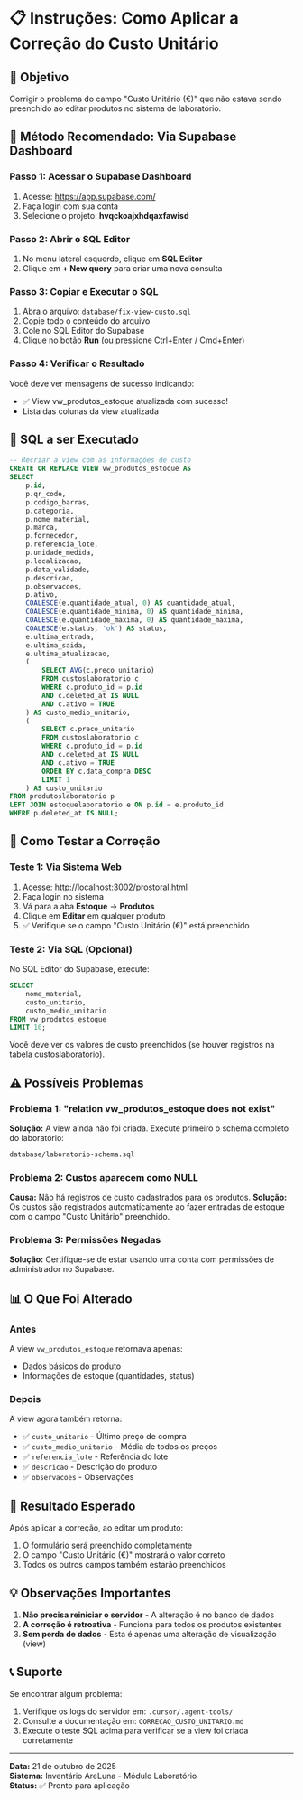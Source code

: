 # 📋 Instruções: Como Aplicar a Correção do Custo Unitário

## 🎯 Objetivo
Corrigir o problema do campo "Custo Unitário (€)" que não estava sendo preenchido ao editar produtos no sistema de laboratório.

## 🚀 Método Recomendado: Via Supabase Dashboard

### Passo 1: Acessar o Supabase Dashboard
1. Acesse: https://app.supabase.com/
2. Faça login com sua conta
3. Selecione o projeto: **hvqckoajxhdqaxfawisd**

### Passo 2: Abrir o SQL Editor
1. No menu lateral esquerdo, clique em **SQL Editor**
2. Clique em **+ New query** para criar uma nova consulta

### Passo 3: Copiar e Executar o SQL
1. Abra o arquivo: `database/fix-view-custo.sql`
2. Copie todo o conteúdo do arquivo
3. Cole no SQL Editor do Supabase
4. Clique no botão **Run** (ou pressione Ctrl+Enter / Cmd+Enter)

### Passo 4: Verificar o Resultado
Você deve ver mensagens de sucesso indicando:
- ✅ View vw_produtos_estoque atualizada com sucesso!
- Lista das colunas da view atualizada

## 📝 SQL a ser Executado

```sql
-- Recriar a view com as informações de custo
CREATE OR REPLACE VIEW vw_produtos_estoque AS
SELECT 
    p.id,
    p.qr_code,
    p.codigo_barras,
    p.categoria,
    p.nome_material,
    p.marca,
    p.fornecedor,
    p.referencia_lote,
    p.unidade_medida,
    p.localizacao,
    p.data_validade,
    p.descricao,
    p.observacoes,
    p.ativo,
    COALESCE(e.quantidade_atual, 0) AS quantidade_atual,
    COALESCE(e.quantidade_minima, 0) AS quantidade_minima,
    COALESCE(e.quantidade_maxima, 0) AS quantidade_maxima,
    COALESCE(e.status, 'ok') AS status,
    e.ultima_entrada,
    e.ultima_saida,
    e.ultima_atualizacao,
    (
        SELECT AVG(c.preco_unitario)
        FROM custoslaboratorio c
        WHERE c.produto_id = p.id 
        AND c.deleted_at IS NULL 
        AND c.ativo = TRUE
    ) AS custo_medio_unitario,
    (
        SELECT c.preco_unitario
        FROM custoslaboratorio c
        WHERE c.produto_id = p.id 
        AND c.deleted_at IS NULL 
        AND c.ativo = TRUE
        ORDER BY c.data_compra DESC
        LIMIT 1
    ) AS custo_unitario
FROM produtoslaboratorio p
LEFT JOIN estoquelaboratorio e ON p.id = e.produto_id
WHERE p.deleted_at IS NULL;
```

## 🧪 Como Testar a Correção

### Teste 1: Via Sistema Web
1. Acesse: http://localhost:3002/prostoral.html
2. Faça login no sistema
3. Vá para a aba **Estoque** → **Produtos**
4. Clique em **Editar** em qualquer produto
5. ✅ Verifique se o campo "Custo Unitário (€)" está preenchido

### Teste 2: Via SQL (Opcional)
No SQL Editor do Supabase, execute:
```sql
SELECT 
    nome_material,
    custo_unitario,
    custo_medio_unitario
FROM vw_produtos_estoque
LIMIT 10;
```

Você deve ver os valores de custo preenchidos (se houver registros na tabela custoslaboratorio).

## ⚠️ Possíveis Problemas

### Problema 1: "relation vw_produtos_estoque does not exist"
**Solução:** A view ainda não foi criada. Execute primeiro o schema completo do laboratório:
```bash
database/laboratorio-schema.sql
```

### Problema 2: Custos aparecem como NULL
**Causa:** Não há registros de custo cadastrados para os produtos.
**Solução:** Os custos são registrados automaticamente ao fazer entradas de estoque com o campo "Custo Unitário" preenchido.

### Problema 3: Permissões Negadas
**Solução:** Certifique-se de estar usando uma conta com permissões de administrador no Supabase.

## 📊 O Que Foi Alterado

### Antes
A view `vw_produtos_estoque` retornava apenas:
- Dados básicos do produto
- Informações de estoque (quantidades, status)

### Depois
A view agora também retorna:
- ✅ `custo_unitario` - Último preço de compra
- ✅ `custo_medio_unitario` - Média de todos os preços
- ✅ `referencia_lote` - Referência do lote
- ✅ `descricao` - Descrição do produto
- ✅ `observacoes` - Observações

## 🎉 Resultado Esperado

Após aplicar a correção, ao editar um produto:
1. O formulário será preenchido completamente
2. O campo "Custo Unitário (€)" mostrará o valor correto
3. Todos os outros campos também estarão preenchidos

## 💡 Observações Importantes

1. **Não precisa reiniciar o servidor** - A alteração é no banco de dados
2. **A correção é retroativa** - Funciona para todos os produtos existentes
3. **Sem perda de dados** - Esta é apenas uma alteração de visualização (view)

## 📞 Suporte

Se encontrar algum problema:
1. Verifique os logs do servidor em: `.cursor/.agent-tools/`
2. Consulte a documentação em: `CORRECAO_CUSTO_UNITARIO.md`
3. Execute o teste SQL acima para verificar se a view foi criada corretamente

---

**Data:** 21 de outubro de 2025  
**Sistema:** Inventário AreLuna - Módulo Laboratório  
**Status:** ✅ Pronto para aplicação

